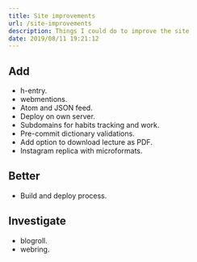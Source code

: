 ```yaml
---
title: Site improvements
url: /site-improvements
description: Things I could do to improve the site
date: 2019/08/11 19:21:12
---
```


## Add

- h-entry.
- webmentions.
- Atom and JSON feed.
- Deploy on own server.
- Subdomains for habits tracking and work.
- Pre-commit dictionary validations.
- Add option to download lecture as PDF.
- Instagram replica with microformats.

## Better

- Build and deploy process.

## Investigate

- blogroll.
- webring.

